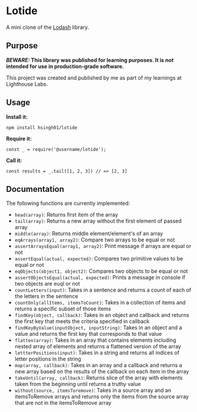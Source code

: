 # Lotide

A mini clone of the [Lodash](https://lodash.com) library.

## Purpose

**_BEWARE:_ This library was published for learning purposes. It is _not_ intended for use in production-grade software.**

This project was created and published by me as part of my learnings at Lighthouse Labs. 

## Usage

**Install it:**

`npm install hsingh01/lotide`

**Require it:**

`const _ = require('@username/lotide');`

**Call it:**

`const results = _.tail([1, 2, 3]) // => [2, 3]`

## Documentation

The following functions are currently implemented:

* `head(array)`: Returns first item of the array
* `tail(array)`: Returns a new array without the first element of passed array
* `middle(array)`: Returns middle element/element's of an array
* `eqArrays(array1, array2)`: Compare two arrays to be equal or not 
* `assertArraysEqual(array1, array2)`: Print message if arrays are equal or not
* `assertEqual(actual, expected)`: Compares two primitive values to be equal or not
* `eqObjects(object1, object2)`: Compares two objects to be equal or not 
* `assertObjectsEqual(actual, expected)`: Prints a message in console if two objects are euql or not
* `countLetters(input)`: Takes in a sentence and returns a count of each of the letters in the sentence 
* `countOnly(allItems, itemsToCount)`: Takes in a collection of items and returns a specific subset of those items
* `findKey(object, callback)`: Takes in an object and callback and returns the first key that meets the criteria specified in callback
* `findKeyByValue(inputObject, inputString)`: Takes in an object and a value and returns the first key that corresponds to that value
* `flatten(array)`: Takes in an array that contains elements including nested array of elements and returns a flattened version of the array
* `lettterPositions(input)`: Takes in a string and returns all indices of letter positions in the string
* `map(array, callback)`: Takes in an array and a callback and returns a new array based on the results of the callback on each item in the array
* `takeUntil(array, callback)`: Returns slice of the array with elements taken from the beginning until returns a truthy value
* `without(source, itemsToremove)`: Takes in a source array and an itemsToRemove arrays and returns only the items from the source array that are not in the itemsToRemove array
